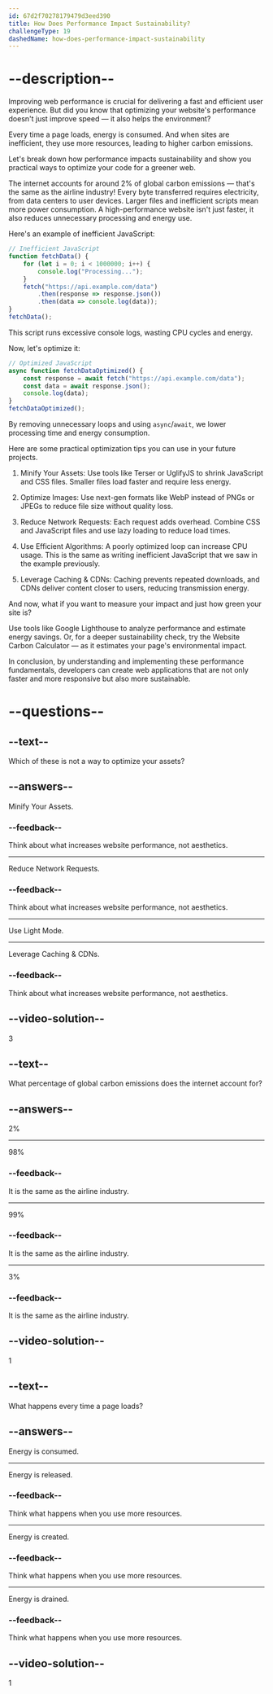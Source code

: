 ```yaml
---
id: 67d2f70278179479d3eed390
title: How Does Performance Impact Sustainability?
challengeType: 19
dashedName: how-does-performance-impact-sustainability
---
```


# --description--

Improving web performance is crucial for delivering a fast and efficient user experience. But did you know that optimizing your website's performance doesn't just improve speed — it also helps the environment?

Every time a page loads, energy is consumed. And when sites are inefficient, they use more resources, leading to higher carbon emissions.

Let's break down how performance impacts sustainability and show you practical ways to optimize your code for a greener web.

The internet accounts for around 2% of global carbon emissions — that's the same as the airline industry! Every byte transferred requires electricity, from data centers to user devices. Larger files and inefficient scripts mean more power consumption. A high-performance website isn't just faster, it also reduces unnecessary processing and energy use.

Here's an example of inefficient JavaScript:

```js
// Inefficient JavaScript
function fetchData() {
    for (let i = 0; i < 1000000; i++) {
        console.log("Processing...");
    }
    fetch("https://api.example.com/data")
        .then(response => response.json())
        .then(data => console.log(data));
}
fetchData();
```

This script runs excessive console logs, wasting CPU cycles and energy.

Now, let's optimize it:

```js
// Optimized JavaScript
async function fetchDataOptimized() {
    const response = await fetch("https://api.example.com/data");
    const data = await response.json();
    console.log(data);
}
fetchDataOptimized();
```

By removing unnecessary loops and using `async`/`await`, we lower processing time and energy consumption.

Here are some practical optimization tips you can use in your future projects.

1. Minify Your Assets: Use tools like Terser or UglifyJS to shrink JavaScript and CSS files. Smaller files load faster and require less energy.

2. Optimize Images: Use next-gen formats like WebP instead of PNGs or JPEGs to reduce file size without quality loss.

3. Reduce Network Requests: Each request adds overhead. Combine CSS and JavaScript files and use lazy loading to reduce load times.

4. Use Efficient Algorithms: A poorly optimized loop can increase CPU usage. This is the same as writing inefficient JavaScript that we saw in the example previously.

5. Leverage Caching & CDNs: Caching prevents repeated downloads, and CDNs deliver content closer to users, reducing transmission energy.

And now, what if you want to measure your impact and just how green your site is?

Use tools like Google Lighthouse to analyze performance and estimate energy savings. Or, for a deeper sustainability check, try the Website Carbon Calculator — as it estimates your page's environmental impact.

In conclusion, by understanding and implementing these performance fundamentals, developers can create web applications that are not only faster and more responsive but also more sustainable.

# --questions--

## --text--

Which of these is not a way to optimize your assets?

## --answers--

Minify Your Assets.

### --feedback--

Think about what increases website performance, not aesthetics.

---

Reduce Network Requests.

### --feedback--

Think about what increases website performance, not aesthetics.

---

Use Light Mode.

---

Leverage Caching & CDNs.

### --feedback--

Think about what increases website performance, not aesthetics.

## --video-solution--

3

## --text--

What percentage of global carbon emissions does the internet account for?

## --answers--

2%

---

98%

### --feedback--

It is the same as the airline industry.

---

99%

### --feedback--

It is the same as the airline industry.

---

3%

### --feedback--

It is the same as the airline industry.

## --video-solution--

1

## --text--

What happens every time a page loads?

## --answers--

Energy is consumed.

---

Energy is released.

### --feedback--

Think what happens when you use more resources.

---

Energy is created.

### --feedback--

Think what happens when you use more resources.

---

Energy is drained.

### --feedback--

Think what happens when you use more resources.

## --video-solution--

1

